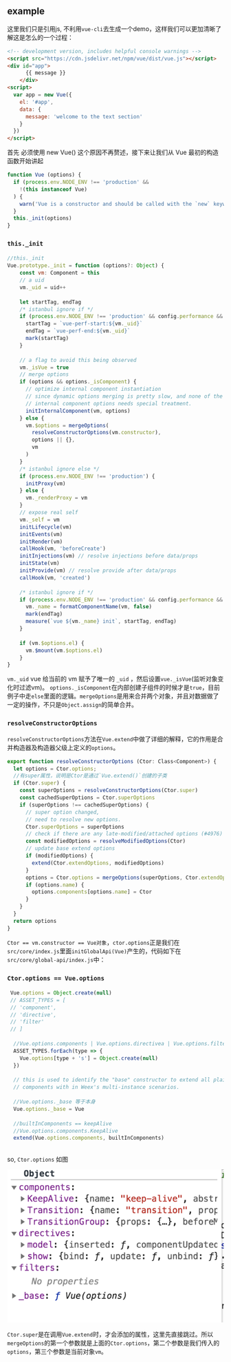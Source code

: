 ## example

这里我们只是引用js, 不利用`vue-cli`去生成一个demo，这样我们可以更加清晰了解这是怎么的一个过程：

~~~html
<!-- development version, includes helpful console warnings -->
<script src="https://cdn.jsdelivr.net/npm/vue/dist/vue.js"></script>
<div id="app">
      {{ message }}
    </div>
<script>
  var app = new Vue({
    el: '#app',
    data: {
      message: 'welcome to the text section'
    }
  })
</script>
~~~
    
首先 必须使用 new Vue() 这个原因不再赘述，接下来让我们从 Vue 最初的构造函数开始讲起

~~~javascript
function Vue (options) {
  if (process.env.NODE_ENV !== 'production' &&
    !(this instanceof Vue)
  ) {
    warn('Vue is a constructor and should be called with the `new` keyword')
  }
  this._init(options)
}
~~~

	
### `this._init`

~~~js
//this._init
Vue.prototype._init = function (options?: Object) {
    const vm: Component = this
    // a uid
    vm._uid = uid++
	
    let startTag, endTag
    /* istanbul ignore if */
    if (process.env.NODE_ENV !== 'production' && config.performance && mark) 		{
      startTag = `vue-perf-start:${vm._uid}`
      endTag = `vue-perf-end:${vm._uid}`
      mark(startTag)
    }
	
    // a flag to avoid this being observed
    vm._isVue = true
    // merge options
    if (options && options._isComponent) {
      // optimize internal component instantiation
      // since dynamic options merging is pretty slow, and none of the
      // internal component options needs special treatment.
      initInternalComponent(vm, options)
    } else {
      vm.$options = mergeOptions(
        resolveConstructorOptions(vm.constructor),
        options || {},
        vm
      )
    }
    /* istanbul ignore else */
    if (process.env.NODE_ENV !== 'production') {
      initProxy(vm)
    } else {
      vm._renderProxy = vm
    }
    // expose real self
    vm._self = vm
    initLifecycle(vm)
    initEvents(vm)
    initRender(vm)
    callHook(vm, 'beforeCreate')
    initInjections(vm) // resolve injections before data/props
    initState(vm)
    initProvide(vm) // resolve provide after data/props
    callHook(vm, 'created')
	
    /* istanbul ignore if */
    if (process.env.NODE_ENV !== 'production' && config.performance && mark) 		{
      vm._name = formatComponentName(vm, false)
      mark(endTag)
      measure(`vue ${vm._name} init`, startTag, endTag)
    }
	
    if (vm.$options.el) {
      vm.$mount(vm.$options.el)
    }
}
~~~

`vm._uid` vue 给当前的 vm 赋予了唯一的 `_uid` ，然后设置`vue._isVue`(监听对象变化时过滤vm)。
`options._isComponent`在内部创建子组件的时候才是`true`，目前例子中走`else`里面的逻辑。`mergeOptions`是用来合并两个对象，并且对数据做了一定的操作，不只是`Object.assign`的简单合并。

### `resolveConstructorOptions`

`resolveConstructorOptions`方法在`Vue.extend`中做了详细的解释，它的作用是合并构造器及构造器父级上定义的`options`。

~~~js
export function resolveConstructorOptions (Ctor: Class<Component>) {
  let options = Ctor.options;
  //有super属性，说明是Ctor是通过`Vue.extend()`创建的子类
  if (Ctor.super) {
    const superOptions = resolveConstructorOptions(Ctor.super)
    const cachedSuperOptions = Ctor.superOptions
    if (superOptions !== cachedSuperOptions) {
      // super option changed,
      // need to resolve new options.
      Ctor.superOptions = superOptions
      // check if there are any late-modified/attached options (#4976)
      const modifiedOptions = resolveModifiedOptions(Ctor)
      // update base extend options
      if (modifiedOptions) {
        extend(Ctor.extendOptions, modifiedOptions)
      }
      options = Ctor.options = mergeOptions(superOptions, Ctor.extendOptions)
      if (options.name) {
        options.components[options.name] = Ctor
      }
    }
  }
  return options
}
~~~

`Ctor == vm.constructor == Vue对象`，`ctor.options`正是我们在`src/core/index.js`里面`initGlobalApi(Vue)`产生的，代码如下在`src/core/global-api/index.js`中：

### `Ctor.options == Vue.options`

~~~js
 Vue.options = Object.create(null)
 // ASSET_TYPES = [
 // 'component',
 // 'directive',
 // 'filter'
 // ]

  //Vue.options.components | Vue.options.directivea | Vue.options.filters
  ASSET_TYPES.forEach(type => {
    Vue.options[type + 's'] = Object.create(null)
  })

  // this is used to identify the "base" constructor to extend all plain-object
  // components with in Weex's multi-instance scenarios.
  
  //Vue.options._base 等于本身
  Vue.options._base = Vue
  
  //builtInComponents == keepAlive
  //Vue.options.components.KeepAlive
  extend(Vue.options.components, builtInComponents)
  
~~~

so, `Ctor.options` 如图

![](./images/ctor.png)


`Ctor.super`是在调用`Vue.extend`时，才会添加的属性，这里先直接跳过。所以`mergeOptions`的第一个参数就是上面的`Ctor.options`，第二个参数是我们传入的`options`，第三个参数是当前对象`vm`。





